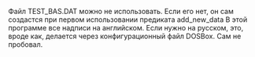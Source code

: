 Файл TEST_BAS.DAT можно не использовать. Если его нет, он сам создастся при первом использовании предиката add_new_data
В этой программе все надписи на английском. Если нужно на русском, это, вроде как, делается через конфигурационный файл DOSBox. Сам не пробовал.
